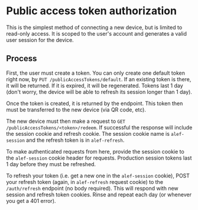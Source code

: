# Public access token authorization

This is the simplest method of connecting a new device, but is limited to read-only access. It is scoped to the user's account and generates a valid user session for the device.

## Process

First, the user must create a token. You can only create one default token right now, by `PUT /publicAccessTokens/default`. If an existing token is there, it will be returned. If it is expired, it will be regenerated. Tokens last 1 day (don't worry, the device will be able to refresh its session longer than 1 day).

Once the token is created, it is returned by the endpoint. This token then must be transferred to the new device (via QR code, etc).

The new device must then make a request to `GET /publicAccessTokens/<token>/redeem`. If successful the response will include the session cookie and refresh cookie. The session cookie name is `alef-session` and the refresh token is in `alef-refresh`.

To make authenticated requests from here, provide the session cookie to the `alef-session` cookie header for requests. Production session tokens last 1 day before they must be refreshed.

To refresh your token (i.e. get a new one in the `alef-session` cookie), POST your refresh token (again, in `alef-refresh` request cookie) to the `/auth/refresh` endpoint (no body required). This will respond with new session and refresh token cookies. Rinse and repeat each day (or whenever you get a 401 error).
